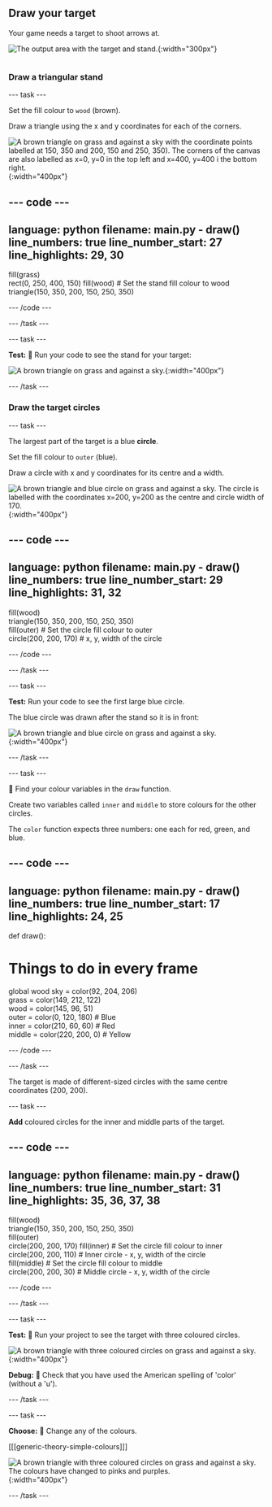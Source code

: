 ## Draw your target

<div style="display: flex; flex-wrap: wrap">
<div style="flex-basis: 200px; flex-grow: 1; margin-right: 15px;">
Your game needs a target to shoot arrows at.
</div>
<div>

![The output area with the target and stand.](images/three-circles.png){:width="300px"}

</div>
</div>

### Draw a triangular stand

--- task ---

Set the fill colour to `wood` (brown). 

Draw a triangle using the x and y coordinates for each of the corners.

![A brown triangle on grass and against a sky with the coordinate points labelled at 150, 350 and 200, 150 and 250, 350). The corners of the canvas are also labelled as x=0, y=0 in the top left and x=400, y=400 i the bottom right.](images/stand_coords.png){:width="400px"}

--- code ---
---
language: python
filename: main.py - draw()
line_numbers: true
line_number_start: 27
line_highlights: 29, 30
---
  fill(grass)   
  rect(0, 250, 400, 150) 
  fill(wood) # Set the stand fill colour to wood     
  triangle(150, 350, 200, 150, 250, 350)

--- /code ---

--- /task ---

--- task ---

**Test:** 🔄 Run your code to see the stand for your target: 

![A brown triangle on grass and against a sky.](images/target-stand.png){:width="400px"}

--- /task ---

### Draw the target circles

--- task ---

The largest part of the target is a blue **circle**.

Set the fill colour to `outer` (blue). 

Draw a circle with x and y coordinates for its centre and a width. 

![A brown triangle and blue circle on grass and against a sky. The circle is labelled with the coordinates x=200, y=200 as the centre and circle width of 170.](images/circle-coords.png){:width="400px"}

--- code ---
---
language: python
filename: main.py - draw()
line_numbers: true
line_number_start: 29
line_highlights: 31, 32
---

  fill(wood)   
  triangle(150, 350, 200, 150, 250, 350)   
  fill(outer) # Set the circle fill colour to outer    
  circle(200, 200, 170) # x, y, width of the circle
  
--- /code ---

--- /task ---

--- task ---

**Test:** Run your code to see the first large blue circle. 

The blue circle was drawn after the stand so it is in front:

![A brown triangle and blue circle on grass and against a sky.](images/blue-circle.png){:width="400px"}

--- /task ---

--- task ---

👀 Find your colour variables in the `draw` function. 

Create two variables called `inner` and `middle` to store colours for the other circles. 

The `color` function expects three numbers: one each for red, green, and blue.

--- code ---
---
language: python
filename: main.py - draw()
line_numbers: true
line_number_start: 17
line_highlights: 24, 25
---
def draw():   
  # Things to do in every frame
  global wood
  sky = color(92, 204, 206)   
  grass = color(149, 212, 122)   
  wood = color(145, 96, 51)   
  outer = color(0, 120, 180) # Blue    
  inner = color(210, 60, 60) # Red    
  middle = color(220, 200, 0) # Yellow    

--- /code ---

--- /task ---

The target is made of different-sized circles with the same centre coordinates (200, 200). 

--- task ---

**Add** coloured circles for the inner and middle parts of the target. 

--- code ---
---
language: python
filename: main.py - draw()
line_numbers: true
line_number_start: 31
line_highlights: 35, 36, 37, 38
---
  fill(wood)    
  triangle(150, 350, 200, 150, 250, 350)  
  fill(outer)   
  circle(200, 200, 170)
  fill(inner) # Set the circle fill colour to inner      
  circle(200, 200, 110) # Inner circle - x, y, width of the circle  
  fill(middle) # Set the circle fill colour to middle      
  circle(200, 200, 30) # Middle circle - x, y, width of the circle 
  
--- /code ---

--- /task ---

--- task ---

**Test:** 🔄 Run your project to see the target with three coloured circles. 

![A brown triangle with three coloured circles on grass and against a sky.](images/three-circles.png){:width="400px"}

**Debug:** 🐞 Check that you have used the American spelling of 'color' (without a 'u').

--- /task ---

--- task ---

**Choose:** 💭 Change any of the colours.

[[[generic-theory-simple-colours]]]

![A brown triangle with three coloured circles on grass and against a sky. The colours have changed to pinks and purples.](images/alternative-colours.png){:width="400px"}


--- /task ---



